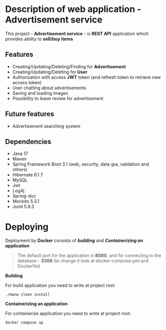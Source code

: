 # Description of web application - Advertisement service
This project - **Advertisement service** - is **REST API** application which provides ability to **sell/buy items**

## Features
+ Creating/Updating/Deleting/Finding for **Advertisement**
+ Creating/Updating/Deleting for **User**
+ Authorization with access **JWT** token (and refresh token to retrieve new access token)
+ User chatting about advertisements
+ Saving and loading images
+ Possibility to leave review for advertisement

## Future features
+ Advertisement searching system

## Dependencies
+ Java 17
+ Maven
+ Spring Framework Boot 3.1 (web, security, data-jpa, validation and others)
+ Hibernate 6.1.7
+ MySQL
+ Jwt
+ Log4j
+ Spring-doc
+ Mockito 5.3.1
+ Junit 5.9.3

# Deploying
  
  Deployment by **Docker** consists of ***building*** and ***Containerizing an application***

  > The default port for the application is **8080**, and for connecting to the database - **3306** (to change it look at docker-compose.yml and Dockerfile)

**Building**

  For build application you need to write at project root:
  
    ./mwnw clean install

**Containerizing an application**

  For containerize application you need to write at project root:
  
    docker compose up
  

